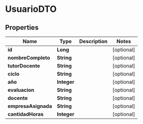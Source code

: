 

# UsuarioDTO


## Properties

| Name | Type | Description | Notes |
|------------ | ------------- | ------------- | -------------|
|**id** | **Long** |  |  [optional] |
|**nombreCompleto** | **String** |  |  [optional] |
|**tutorDocente** | **String** |  |  [optional] |
|**ciclo** | **String** |  |  [optional] |
|**año** | **Integer** |  |  [optional] |
|**evaluacion** | **String** |  |  [optional] |
|**docente** | **String** |  |  [optional] |
|**empresaAsignada** | **String** |  |  [optional] |
|**cantidadHoras** | **Integer** |  |  [optional] |




